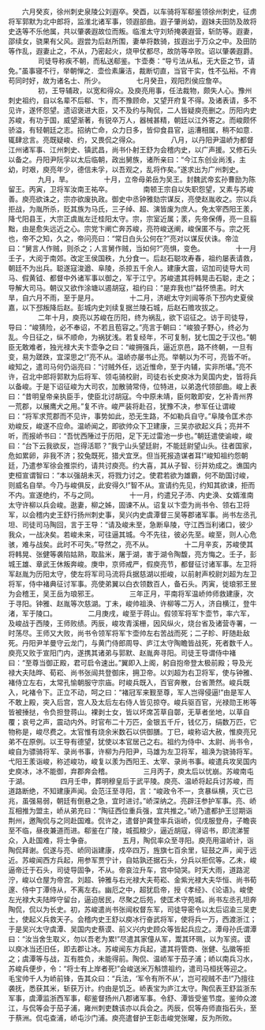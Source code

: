 <!-- { "loadSidebar": true } -->
　　六月癸亥，徐州刺史泉陵公刘遐卒。癸酉，以车骑将军郗鉴领徐州刺史，征虏将军郭默为北中郎将，监淮北诸军事，领遐部曲。遐子肇尚幼，遐妹夫田防及故将史迭等不乐他属，共以肇袭遐故位而叛。临淮太守刘矫掩袭遐营，斩防等。遐妻，邵续女，骁果有父风。遐尝为后赵所围，妻单将数骑，拔遐出于万众之中。及田防等作乱，遐妻止之，不从，乃密起火，烧甲仗都尽，故防等卒败。诏以肇袭遐爵。
　　
　　司徒导称疾不朝，而私送郗鉴。卞壶奏：“导亏法从私，无大臣之节，请免。”虽事寝不行，举朝惮之．壶俭素廉洁，裁断切直，当官干实，性不弘裕。不肯苟同时好，故为诸名士、所少。
　　
　　七月癸丑，观阳烈侯应詹卒。
　　
　　初，王导辅政，以宽和得众。及庾亮用事，任法裁物，颇失人心。豫州刺史祖约，自以名辈不后郗、卞，而不豫顾命，又望开府复不得。及诸表请，多不见许，遂怀怨望。遗诏褒进大臣，又不及约与陶侃，二人皆疑庾亮删之。历阳内史苏峻，有功于国，威望渐著，有锐卒万人，器械甚精，朝廷以江外寄之。而峻颇怀骄溢，有轻朝廷之志。招纳亡命，众力日多，皆仰食县官，运漕相属，稍不如意．辄肆忿言。亮既疑峻、约，又畏侃之得众。
　　
　　八月，以丹阳尹温峤为都督江州诸军事、江州刺史、镇武昌，尚书仆射王舒为会稽内史，以广声援。又修石头以备之。丹阳尹阮孚以太后临朝，政出舅族，诸所亲曰：“今江东创业尚浅，主幼，时艰，庾亮年少，德信未孚，以吾观之，乱将作矣。”遂求出为广州刺史。
　　
　　九月，旱。
　　
　　十月，立帝母弟岳为吴王。封魏武帝玄孙曹励为陈留王。丙寅，卫将军汝南王祐卒。
　　
　　南顿王宗自以失职怨望，又素与苏峻善。庾亮欲诛之，宗亦欲废执政。御史中丞钟雅劾宗谋反，亮使赵胤收之。宗以兵拒战，为胤所杀，贬其族为马氏，三子绰、超、演皆废为庶人。免太宰西阳王羕，降弋阳县王，大宗正虞胤左迁桂阳太守。宗，宗室近属；羕，先帝保傅，亮一旦翦黜，由是愈失远近之心。宗党卞阐亡奔苏峻，亮符峻送阐，峻保匿不与。宗之死也，帝不之知，久之，帝问亮曰：“常日白头公何在?”亮对以谋反伏诛。帝泣曰：“舅言人作贼，则杀之；人言舅作贼，当如何?”亮惧，变色。
　　
　　十一月壬子，大阅于南郊。改定王侯国秩，九分食一。后赵石聪攻寿春，祖约屡表请救，朝廷不为出兵。聪遂寇浚遒、阜陵，杀掠五千余人。建康大震，诏加司徒导大司马、假黄钺、都督中外诸军事以御之，军于江宁。苏峻遣其将韩晃击石聪，走之；导解大司马。朝议又欲作涂塘以遏胡寇，祖约曰：“是弃我也!”益怀愤恚。时大旱，自六月不雨，至于是月。
　　
　　十二月，济岷太守刘闿等杀下邳内史夏侯嘉，以下邳叛降后赵。彭城内史刘续复据兰陵石城，后赵石赡攻拔之。
　　
　　二年十月，庾亮以苏峻在历阳，终为祸乱，欲下诏征之。访于司徒导，导曰：“峻猜险，必不奉诏，不若且苞容之。”亮言于朝曰：“峻狼子野心，终必为乱。今日征之，纵不顺命，为祸犹浅。若复经年，不可复制，犹七国之于汉也。”朝臣无敢难者，独光禄大夫卞壶争之曰：“峻拥强兵，逼近京邑，路不终朝，一旦有变，易为蹉跌，宜深思之!”亮不从。温峤亦屡书止亮。举朝以为不可，亮皆不听。峻知之，遣司马何仍诣亮曰：“讨贼外任，远近惟命，至于内辅，实非所堪。”亮不许，召北中郎将郭默为后将军、领屯骑校尉，司徒右长史庾冰为吴国内史，皆将兵以备峻。于是下诏征峻为大司农，加散骑常侍，位特进，以弟逸代领部曲。峻上表曰：“昔明皇帝亲执臣手，使臣北讨胡寇。今中原未靖，臣何敢即安，乞补青州界一荒郡，以展鹰犬之用。”复不许。峻严装将赴召，犹豫不决，参军任让谓峻曰：“将军求荒郡而不见许，事势如此，恐无生路，不如勒兵自守。”阜陵令匡术亦劝峻反，峻遂不应命。温峤闻之，即欲帅众下卫建康，三吴亦欲起义兵；亮并不听，而报峤书曰：“吾忧西陲过于历阳，足下无过雷池一步也。”朝廷遣使谕峻，峻曰：“台下云我欲反，岂得活耶？”我宁山头望廷尉，不能廷尉望山头。往者国家，危如累卵，非我不济；狡兔既死，猎犬宜烹。但当死报造谋者耳!”峻知祖约怨朝廷，乃遣参军徐会推崇约，请共讨庾亮。约大喜，其从子智、衍并劝成之。谯国内吏桓宣谓智曰：“本以强胡未灭，将戮力讨之。使君若欲为雄霸，何不助国讨峻，则威名自举。今乃与峻俱反，此安得久!”智不从。宣请约先见，约知其欲谏，拒而不内。宣遂绝约，不与之同。
　　
　　十一月，约遣兄子沛、内史涣、女婿淮南太守许柳以兵会峻。逖妻，柳之姊，固谏不从。诏复以卞壶为尚书令、领右卫将军，以会稽内史王舒行扬州刺史事，吴兴内史虞潭督三吴等郡诸军事。尚书左丞孔坦、司徒司马陶回，言于王导：“请及峻未至，急断阜陵，守江西当利诸口，彼少我众，一战决矣。若峻未来，可往逼其城。今不先往，彼必先至。峻至，则人心危骇，难与战矣。此时不可失。”导然之，亮不从。
　　
　　十二月辛亥，苏峻使其将韩晃、张健等袭陷姑熟，取盐米，屠于湖，害于湖令陶馥，亮方悔之。壬子，彭城王雄、章武王休叛奔峻。庚申，京师戒严，假庾亮节，都督征讨诸军事。左卫将军赵胤为历阳太守，使左将军司马流将兵据慈湖以拒峻，以前射声校尉刘超为左卫将军，侍中褚典征讨军事。亮使弟翼以白衣领数百人，备石头。丙寅，徙琅邪王昱为会稽王，吴王岳为琅邪王。
　　
　　三年正月，平南将军温峤帅师救建康，次于寻阳。钟雅、赵胤等次慈湖。丁未，峻帅祖涣、许柳等二万人，济自横江，登牛渚，军于陵口。
　　
　　二月庚戌，峻至于蒋山。假领军将军卞壶节，率六军，及峻战于西陵，王师败绩。丙辰，峻攻青溪栅，因风纵火，烧台省及诸营寺署，一时荡尽。王师又大败，尚书令领军将军卞壶帅左右苦战而死；二子眕、盱随赴敌死。丹阳尹羊曼守云龙门，与黄门侍郎周导、庐江太守陶瞻皆战死，死者数千人。庾亮又败于宣阳门内，遂携其诸弟与郭默、赵胤奔寻阳。司徒王导谓侍中褚曰：“至尊当御正殿，君可启令速出。”翼即入上阁，躬自抱帝登太极前殿；导及光禄大夫陆晔、荀崧、尚书张闿共登御床，拥卫帝。以刘超为右卫将军，使与钟雅、褚侍立左右，太常孔愉朝服守宗庙。时峻兵既入，百官奔散，台省萧然。峻兵既入，叱褚令下。正立不动，呵之曰：“褚冠军来觐至尊，军人岂得侵逼!”由是军人不敢上殿，突入后宫，宫人及太后左右侍人皆见掠夺。峻兵驱百官，光禄勋王彬等皆被捶挞，令负担登蒋山。裸剥士女，皆以坏席苫草自鄣，无草者坐地，以草自覆；哀号之声，震动内外。时官布二十万匹，金银五千斤，钱亿万，绢数万匹，它物称是，峻尽费之。太官惟有烧余米数石以供御膳。丁巳，峻称诏大赦，惟庾亮兄弟不在原例。以王导有德望，犹使以本官居己之右。祖约为侍中、太尉、尚书令，峻自为骠骑将军、录尚书事，许柳为丹阳尹，马雄为左卫将军，祖涣为骁骑将军。弋阳王羕诣峻，称述峻功，峻复以羕为西阳王、太宰、录尚书事。峻遣兵攻吴国内史庾冰，冰不能御，弃郡奔会稽。
　　
　　三月丙子，庾太后以忧崩。苏峻南屯于湖。
　　
　　四月壬申，葬明穆皇后于武平陵。庾亮、温峤将起兵讨苏峻，而道路断绝，不知建康声闻。会范汪至寻阳，言：“峻政令不一，贪暴纵横，灭亡已兆，虽强易弱，朝廷有倒悬之急，宜时进讨。”峤深纳之。亮辟汪参护军事。亮、峤互相推为盟主，峤从弟充曰：“陶征西位重兵强，宜共推之。”峤乃遣都护王愆期诣荆州，邀陶侃与之同赴国难。侃许之，遣督护龚登率兵诣峤，侃戌服登舟，子瞻丧至不临，昼夜兼道而进。郗鉴在广陵，城孤粮少，逼近胡寇，得诏书，即流涕誓众，入赴国难，将士争奋。
　　
　　五月，陶侃率众至寻阳。庾亮用温峤计，诣陶侃拜谢。侃遂与亮、峤同诣建康，戍卒四万，旌旗七百余里，钲鼓之声，闻于远近。苏峻闻西方兵起，用参军贾宁计，自姑孰还据石头，分兵以拒侃等。乙未，峻逼帝迁于石头，司徒导固争，不从。帝哀泣升车，宫中恸哭。时天大雨，道路泥泞，峻以仓屋为帝宫。刘超、钟雅与右光禄大夫苟崧、金紫光禄大夫华恒、尚书荀邃、侍中丁潭侍从，不离左右。幽厄之中，超犹启帝，授《孝经》、《论语》。峻使左光禄大夫陆晔守留台，逼迫居民，尽聚之后苑，使匡术守苑城。尚书左丞孔坦奔陶侃，侃以为长史。初，苏峻遣尚书张闿权督东军，司徒导密令以太后诏渝三吴吏士，使起义兵救天子。会稽内史王舒以庾冰行奋武将军，使将兵一万，西渡浙江；于是吴兴太守虞潭、吴国内史蔡谟、前义兴内史顾众等皆起兵应之。潭母孙氏谓潭曰：“汝当舍生取义，勿以吾老为累!”尽遣其家僮从军，鬻其环珮，以为军资。谟以庾冰当还旧任，即去郡让冰。苏峻闻东方兵起，遣其将管商、张健、弘徽等拒之；虞潭等与战，互有胜负，未能得前。陶侃、温峤军于茄子浦；峤以南兵习水，苏峻兵便步，令：“将士有上岸者死!”会峻送米万斛馈祖约，遣司马桓抚等迎之。毛宝帅千人为峤前锋，告其众曰：“兵法，‘军令有所不从’，岂可视贼不击!”乃擅往袭抚，悉获其米，斩获万计。约由是饥乏。峤表宝为庐江太守。陶侃表王舒监浙东军事，虞潭监浙西军事，郗鉴督扬州八郡诸军事。令舒、潭皆受鉴节度。鉴帅众渡江，与侃等会于茄子浦，雍州刺吏魏该亦以兵会之。丙辰，侃等舟师直指石头，至于蔡洲。侃屯查浦，峤屯沙门浦。庾亮遣督护王彰击峻党张曜，反为所败。
　　
